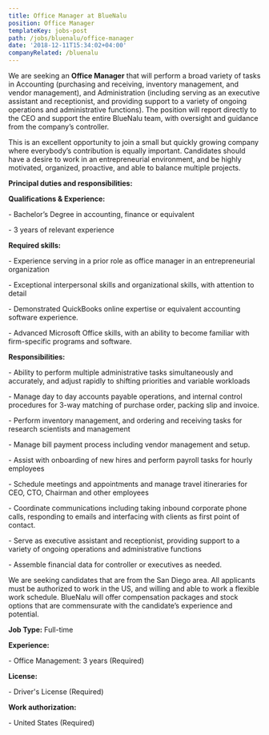 ```yaml
---
title: Office Manager at BlueNalu
position: Office Manager
templateKey: jobs-post
path: /jobs/bluenalu/office-manager
date: '2018-12-11T15:34:02+04:00'
companyRelated: /bluenalu
---
```

We are seeking an **Office Manager** that will perform a broad variety of tasks in Accounting (purchasing and receiving, inventory management, and vendor management), and Administration (including serving as an executive assistant and receptionist, and providing support to a variety of ongoing operations and administrative functions). The position will report directly to the CEO and support the entire BlueNalu team, with oversight and guidance from the company’s controller.

This is an excellent opportunity to join a small but quickly growing company where everybody’s contribution is equally important. Candidates should have a desire to work in an entrepreneurial environment, and be highly motivated, organized, proactive, and able to balance multiple projects.



**Principal duties and responsibilities:**



**Qualifications & Experience:**

\- Bachelor’s Degree in accounting, finance or equivalent

\- 3 years of relevant experience



**Required skills:**

\- Experience serving in a prior role as office manager in an entrepreneurial organization

\- Exceptional interpersonal skills and organizational skills, with attention to detail

\- Demonstrated QuickBooks online expertise or equivalent accounting software experience.

\- Advanced Microsoft Office skills, with an ability to become familiar with firm-specific programs and software.



**Responsibilities:**

\- Ability to perform multiple administrative tasks simultaneously and accurately, and adjust rapidly to shifting priorities and variable workloads

\- Manage day to day accounts payable operations, and internal control procedures for 3-way matching of purchase order, packing slip and invoice.

\- Perform inventory management, and ordering and receiving tasks for research scientists and management

\- Manage bill payment process including vendor management and setup.

\- Assist with onboarding of new hires and perform payroll tasks for hourly employees

\- Schedule meetings and appointments and manage travel itineraries for CEO, CTO, Chairman and other employees

\- Coordinate communications including taking inbound corporate phone calls, responding to emails and interfacing with clients as first point of contact.

\- Serve as executive assistant and receptionist, providing support to a variety of ongoing operations and administrative functions

\- Assemble financial data for controller or executives as needed.



We are seeking candidates that are from the San Diego area. All applicants must be authorized to work in the US, and willing and able to work a flexible work schedule. BlueNalu will offer compensation packages and stock options that are commensurate with the candidate’s experience and potential.



**Job Type:** Full-time



**Experience:**

\- Office Management: 3 years (Required)



**License:**

\- Driver's License (Required)



**Work authorization:**

\- United States (Required)
